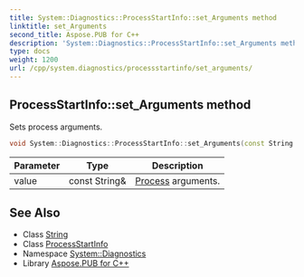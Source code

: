```yaml
---
title: System::Diagnostics::ProcessStartInfo::set_Arguments method
linktitle: set_Arguments
second_title: Aspose.PUB for C++
description: 'System::Diagnostics::ProcessStartInfo::set_Arguments method. Sets process arguments in C++.'
type: docs
weight: 1200
url: /cpp/system.diagnostics/processstartinfo/set_arguments/
---
```

## ProcessStartInfo::set_Arguments method


Sets process arguments.

```cpp
void System::Diagnostics::ProcessStartInfo::set_Arguments(const String &value)
```


| Parameter | Type | Description |
| --- | --- | --- |
| value | const String\& | [Process](../../process/) arguments. |

## See Also

* Class [String](../../../system/string/)
* Class [ProcessStartInfo](../)
* Namespace [System::Diagnostics](../../)
* Library [Aspose.PUB for C++](../../../)
